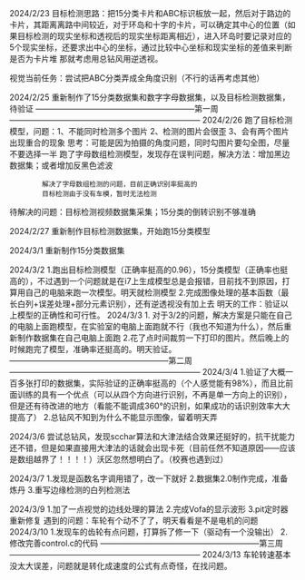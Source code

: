 

2024/2/23   目标检测思路：把15分类卡片和ABC标识板放一起，然后对于路边的卡片，其距离离路中间较近，对于环岛和十字的卡片，可以确定其中心的位置（如果目标检测的现实坐标和透视后的现实坐标距离相近），进入环岛时要记录对应的5个现实坐标，还要求出中心的坐标，通过比较中心坐标和现实坐标的差值来判断是否为卡片堆
那就考虑用总钻风用逆透视。

视觉当前任务：尝试把ABC分类弄成全角度识别（不行的话再考虑其他）

2024/2/25   重新制作了15分类数据集和数字字母数据集，以及目标检测数据集，待验证
————————————————————第一周————————————————————————
2024/2/26   跑了目标检测模型，问题：1、不能同时检测多个图片 2、检测的图片会很歪     3、会有两个图片出现重合的现象
                            思考：可能是因为拍摄的角度问题，同时勾图片要勾全图，尽量不要选择一半
            跑了字母数组检测模型，发现存在误判问题，解决方法：增加黑边数据集；或者增加反黑色滤波

            解决了字母数组检测的问题，目前正确识别率挺高的
            目标检测由于没有车模，暂时无法检测
待解决的问题：目标检测视频数据集采集；15分类的倒转识别不够准确

2024/2/27   重新制作目标检测数据集，开始跑15分类模型

2024/3/1    重新制作15分类数据集

2024/3/2    1.跑出目标检测模型（正确率挺高的0.96），15分类模型（正确率也挺高的），不过遇到一个问题就是在i7上生成模型总是会报错，目前找不到原因，打算用自己的电脑来跑一次模型。明天就检测模型
            2.完成图像处理的基本函数（最长白列+误差处理+部分元素识别），还有逆透视没有加上去
            明天的工作：验证以上模型的正确性和可行性。
2024/3/3    1. 对于3/2的问题，解决方案是只能在自己的电脑上面跑模型，在实验室的电脑上面跑就不行（我也不知道为什么），然后重新制作数据集在自己电脑上面跑
            2.花了点时间裁剪一下打印的图片。然后晚上的时候跑完了模型，准确率还挺高的。明天验证。
————————————————————第二周————————————————————————
2024/3/4    1.验证了大概一百多张打印的数据集，实际验证的正确率挺高的（个人感觉能有98%），而且比前面训练的具有一个优点（可以从四个方向进行识别，不再是单一方向上的识别），但是还有待改进的地方（看能不能调成360°的识别，如果成功的话识别效率大大提高了）
            2.总钻风不知到为什么不能显示图像，留着明天弄

2024/3/6    尝试总钻风，发现scchar算法和大津法结合效果还挺好的，抗干扰能力还不错，但是如果直接用大津法的话就会出现卡死（目前任然不知道原因——应该是数组越界了！！！！）沃区忽然想明白了。（校赛也遇到过）

2024/3/7    1.发现是函数名字调用错了，改一下就好    2.数据集2.0制作完成，准备炼丹
            3.重写边缘检测的白列检测法

2024/3/9    1.加了一点视觉的边线处理的算法  2.完成Vofa的显示波形    3.pit定时器重新修复
            遇到的问题：车轮有个动不了了，明天看看是不是电机的问题    
2024/3/10   1.发现车的齿轮有点问题，打算拆了修一下（驱动有一个没输出）  2.修改完善control.c的代码
————————————————————第三周————————————————————————
2024/3/13   车轮转速基本没太大误差，问题就是转化成速度的公式有点奇怪，在找问题。